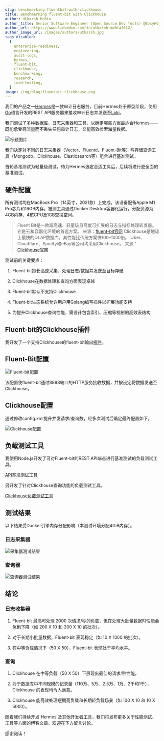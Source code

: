 ```yaml
---
slug: benchmarking-fluentbit-with-clickhouse
title: Benchmarking fluent-bit with Clickhouse
author: Utkarsh Mehta
author_title: Senior Software Engineer (Open Source Dev Tools) @BoxyHQ
author_url: https://www.linkedin.com/in/utkarsh-mehta2612/
author_image_url: /images/authors/utkarsh.jpg
tags_disabled:
  [
    enterprise-readiness,
    engineering,
    audit-logs,
    hermes,
    fluent-bit,
    clickhouse,
    benchmarking,
    research,
    load-testing,
  ]
image: /img/blog/fluentbit-clickhouse.png
---
```


我们的产品之一[Hermes](https://github.com/boxyhq/hermes)是一款审计日志服务。目前Hermes处于原型阶段，使用[Go](https://go.dev/)语言开发的REST API服务器来接收审计日志并发送至[Loki](https://grafana.com/oss/loki/)。

我们测试了多种数据库、日志采集器和工具，以确定哪些方案最适合Hermes——既能承受高流量而不丢失任何审计日志，又能高效检索海量数据。

![标题图片](/img/blog/fluentbit-clickhouse.png)

我们决定对不同的日志采集器（Vector、Fluentd、Fluent-Bit等）与存储查询工具（Mongodb、Clickhouse、Elasticsearch等）组合进行基准测试。

首轮基准测试为轻量级测试，待为Hermes选定合适工具后，后续将进行更全面的基准测试。

## 硬件配置

所有测试均在MacBook Pro（14英寸，2021款）上完成，该设备配备Apple M1 Pro芯片和16GB内存。被测工具通过Docker Desktop容器化运行，分配资源为4GB内存、4核CPU及1GB交换空间。

> Fluent Bit是一款超高速、轻量级且高度可扩展的日志与指标处理转发器。
> 它是云和容器化环境的首选方案。
> 来源：[fluent-bit官网](https://fluentbit.io/)
> Clickhouse是地球上最快的OLAP数据库，其性能比传统方案快100–1000倍。
> Uber、Cloudflare、Spotify和eBay等公司均采用Clickhouse。
> 来源：[Clickhouse官网](https://clickhouse.com/)

测试前的关键要点：

1. Fluent-bit擅长高速采集、处理日志/数据并发送至目标存储

2. Clickhouse在数据处理和查询方面表现卓越

3. Fluent-bit默认不支持Clickhouse

4. Fluent-bit生态系统允许用户用Golang编写插件以扩展功能支持

5. 为提升Clickhouse查询性能，需设计包含索引、压缩等机制的高效表结构

## Fluent-bit的Clickhouse插件

<!-- ![Funny Gif](https://media0.giphy.com/media/bAplZhiLAsNnG/giphy.webp?cid=dda24d507bdfdacf288d461758839009285c1ed114150484&rid=giphy.webp&ct=g) -->

我开发了一个支持Clickhouse的fluent-bit输出[插件](https://github.com/boxyhq/fluent-bit-clickhouse)。

## Fluent-Bit配置

![Fluent-bit配置](/img/blog/fluentbit-config.png)

该配置使fluent-bit通过8888端口的HTTP服务接收数据，并按设定将数据发送至Clickhouse。

## Clickhouse配置

<!-- ![Funny Gif](https://media0.giphy.com/media/aS8ypUweGOXMA/200w.webp?cid=dda24d5064d326145a245fce898f7775bc4b7e4ce5f8f178&rid=200w.webp&ct=g) -->

通过修改config.xml提升并发请求/查询数，经多次测试后确定最终配置如下。

![Clickhouse配置](/img/blog/clickhouse-config.png)

## 负载测试工具

<!-- ![Funny Gif](https://media1.giphy.com/media/B6SyssSlTgPXq/200w.webp?cid=dda24d50edfaf581e3165a3d10a7dd26c246ebb459fcebb5&rid=200w.webp&ct=g) -->

我使用Node.js开发了可对Fluent-bit的REST API端点进行基准测试的负载测试工具。

[API基准测试工具](https://github.com/boxyhq/api-benchmarking)

另开发了针对Clickhouse查询功能的负载测试工具。

[Clickhouse负载测试工具](https://github.com/boxyhq/clickhouse-db-load-testing)

## 测试结果

以下结果受Docker引擎内存分配影响（本测试环境分配4GiB内存）。

### 日志采集器

![采集器测试结果](/img/blog/results-ingester.png)

### 查询器

![查询器测试结果](/img/blog/results-query.png)

## 结论

### 日志收集器

1. Fluent-bit 最高可处理 2000 次请求/秒的负载，但在处理大批量数据时性能会急剧下降（如 200 X 10 和 300 X 10 的批次）。

2. 对于长期小批量数据，Fluent-bit 表现稳定（如 10 X 1000 的批次）。

3. 在中等负载情况下（50 X 50），Fluent-bit 表现处于平均水平。

### 查询

1. Clickhouse 在中等负载（50 X 50）下展现出最佳的请求/秒性能。

2. 对于数据库中不同规模的记录量（110万、5万、2.5万、1万、2千和1千），Clickhouse 的表现均令人满意。

3. Clickhouse 能高效处理短期高负载和长期轻负载场景（如 100 X 10 和 10 X 5000）。

随着我们持续开发 Hermes 及其他开发者工具，我们将发布更多关于性能测试、工具等方面的博客文章。欢迎在下方留言讨论。

感谢阅读！